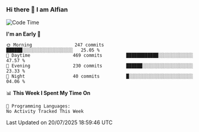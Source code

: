 ### Hi there 👋 I am Alfian

<!--START_SECTION:waka-->
![Code Time](http://img.shields.io/badge/Code%20Time-671%20hrs%2013%20mins-blue)

**I'm an Early 🐤** 

```text
🌞 Morning                247 commits         ██████░░░░░░░░░░░░░░░░░░░   25.05 % 
🌆 Daytime                469 commits         ████████████░░░░░░░░░░░░░   47.57 % 
🌃 Evening                230 commits         ██████░░░░░░░░░░░░░░░░░░░   23.33 % 
🌙 Night                  40 commits          █░░░░░░░░░░░░░░░░░░░░░░░░   04.06 % 
```


📊 **This Week I Spent My Time On** 

```text
💬 Programming Languages: 
No Activity Tracked This Week
```


 Last Updated on 20/07/2025 18:59:46 UTC
<!--END_SECTION:waka-->

